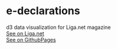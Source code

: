# e-declarations
d3 data visualization for Liga.net magazine
<br/>
[See on Liga.net](http://www.liga.net/projects/officials_cash/)
<br/>
[See on GithubPages](https://gooduling.github.io/e-declarations)
